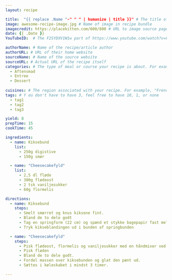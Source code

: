 ```yaml
---
layout: recipe

title:  "{{ replace .Name "-" " " | humanize | title }}" # The title of your awesome recipe
image: awesome-recipe-image.jpg # Name of image in recipe bundle
imagecredit: https://placekitten.com/600/800 # URL to image source page, website, or creator
date: {{ .Date }}
YouTubeID:  # The F2SYDXV1W1w part of https://www.youtube.com/watch?v=F2SYDXV1W1w

authorName: # Name of the recipe/article author
authorURL: # URL of their home website
sourceName: # Name of the source website
sourceURL: # Actual URL of the recipe itself
categories: # The type of meal or course your recipe is about. For example:
  - Aftensmad
  - Entree
  - Dessert
 
cuisines: # The region associated with your recipe. For example, "French", Mediterranean", or "American".
tags: # Y ou don't have to have 3, feel free to have 10, 1, or none
  - tag1
  - tag2
  - tag3

yield: 8
prepTime: 15
cookTime: 45

ingredients:
  - name: Kiksebund
    list:
      - 250g digistive
      - 150g smør

  - name: "Cheesecakefyld"
    list:
      - 2,5 dl fløde
      - 300g flødeost
      - 2 tsk vaniljesukker
      - 60g flormelis

directions:
  - name: Kiksebund
    steps:
      - Smelt smørret og knus kiksene fint.
      - Bland de to dele godt
      - Tag en springform (22 cm) og spænd et stykke bagepapir fast mellem ring og bund.
      - Tryk kikseblandingen ud i bunden af springbunden

  - name: "Cheesecakefyld"
    steps:
      - Pisk flødeost, flormelis og vaniljesukker med en håndmixer ved lav hastighed
      - Pisk fløden
      - Bland de to dele godt.
      - Fordel massen over kiksebunden og glat den pænt ud.
      - Sættes i køleskabet i mindst 3 timer.

---
```


